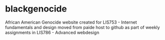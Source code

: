 # blackgenocide
African American Genocide website created for LIS753 - Internet fundamentals and design
moved from paide host to github as part of weekly assignments in LIS786 - Advanced webdesign
